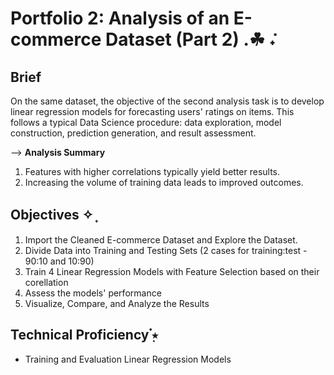 # Portfolio 2: Analysis of an E-commerce Dataset (Part 2) .☘︎ ݁˖

## Brief
On the same dataset, the objective of the second analysis task is to develop linear regression models for forecasting users' ratings on items. This follows a typical Data Science procedure: data exploration, model construction, prediction generation, and result assessment.

--> **Analysis Summary**
1. Features with higher correlations typically yield better results. 
2. Increasing the volume of training data leads to improved outcomes.

## Objectives ✧ ̟
1. Import the Cleaned E-commerce Dataset and Explore the Dataset.
2. Divide Data into Training and Testing Sets (2 cases for training:test - 90:10 and 10:90)
3. Train 4 Linear Regression Models with Feature Selection based on their corellation
4. Assess the models' performance
5. Visualize, Compare, and Analyze the Results

## Technical Proficiency  ๋࣭⭑
* Training and Evaluation Linear Regression Models